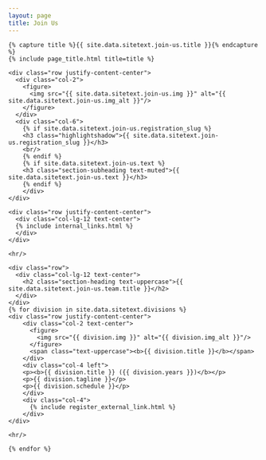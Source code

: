 ```yaml
---
layout: page
title: Join Us
---
```

<section class="page-section" id="{{ site.data.sitetext.join-us.section | default: "join-us" }}">
  <div class="container">

    {% capture title %}{{ site.data.sitetext.join-us.title }}{% endcapture %}
    {% include page_title.html title=title %}

    <div class="row justify-content-center">
      <div class="col-2">
        <figure>
          <img src="{{ site.data.sitetext.join-us.img }}" alt="{{ site.data.sitetext.join-us.img_alt }}"/>
        </figure>
      </div>
      <div class="col-6">    
        {% if site.data.sitetext.join-us.registration_slug %}
        <h3 class="highlightshadow">{{ site.data.sitetext.join-us.registration_slug }}</h3>
        <br/>
        {% endif %}
        {% if site.data.sitetext.join-us.text %}
        <h3 class="section-subheading text-muted">{{ site.data.sitetext.join-us.text }}</h3>
        {% endif %}
        </div>
    </div>

    <div class="row justify-content-center">
      <div class="col-lg-12 text-center">
      {% include internal_links.html %} 
      </div>
    </div>

    <hr/>

    <div class="row">
      <div class="col-lg-12 text-center">
        <h2 class="section-heading text-uppercase">{{ site.data.sitetext.join-us.team.title }}</h2>
      </div>
    </div>
    {% for division in site.data.sitetext.divisions %}
    <div class="row justify-content-center">
        <div class="col-2 text-center">
          <figure>
            <img src="{{ division.img }}" alt="{{ division.img_alt }}"/>
          </figure>
          <span class="text-uppercase"><b>{{ division.title }}</b></span>
        </div>
        <div class="col-4 left">
        <p><b>{{ division.title }} ({{ division.years }})</b></p>
        <p>{{ division.tagline }}</p>
        <p>{{ division.schedule }}</p>
        </div>
        <div class="col-4">
          {% include register_external_link.html %}
        </div>
    </div>

    <hr/>

    {% endfor %}  
  </div>
</section>
